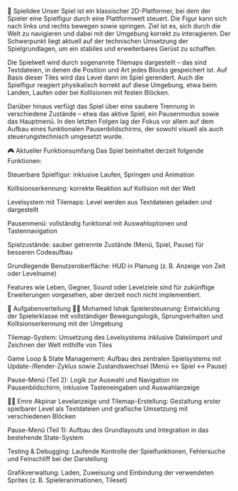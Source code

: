 📝 Spielidee
Unser Spiel ist ein klassischer 2D-Platformer, bei dem der Spieler eine Spielfigur durch eine Plattformwelt steuert. Die Figur kann sich nach links und rechts bewegen sowie springen. Ziel ist es, sich durch die Welt zu navigieren und dabei mit der Umgebung korrekt zu interagieren. Der Schwerpunkt liegt aktuell auf der technischen Umsetzung der Spielgrundlagen, um ein stabiles und erweiterbares Gerüst zu schaffen.

Die Spielwelt wird durch sogenannte Tilemaps dargestellt – das sind Textdateien, in denen die Position und Art jedes Blocks gespeichert ist. Auf Basis dieser Tiles wird das Level dann im Spiel gerendert. Auch die Spielfigur reagiert physikalisch korrekt auf diese Umgebung, etwa beim Landen, Laufen oder bei Kollisionen mit festen Blöcken.

Darüber hinaus verfügt das Spiel über eine saubere Trennung in verschiedene Zustände – etwa das aktive Spiel, ein Pausenmodus sowie das Hauptmenü. In den letzten Folgen lag der Fokus vor allem auf dem Aufbau eines funktionalen Pausenbildschirms, der sowohl visuell als auch steuerungstechnisch umgesetzt wurde.

🎮 Aktueller Funktionsumfang
Das Spiel beinhaltet derzeit folgende Funktionen:

Steuerbare Spielfigur: inklusive Laufen, Springen und Animation

Kollisionserkennung: korrekte Reaktion auf Kollision mit der Welt

Levelsystem mit Tilemaps: Level werden aus Textdateien geladen und dargestellt

Pausenmenü: vollständig funktional mit Auswahloptionen und Tastennavigation

Spielzustände: sauber getrennte Zustände (Menü, Spiel, Pause) für besseren Codeaufbau

Grundlegende Benutzeroberfläche: HUD in Planung (z. B. Anzeige von Zeit oder Levelname)

Features wie Leben, Gegner, Sound oder Levelziele sind für zukünftige Erweiterungen vorgesehen, aber derzeit noch nicht implementiert.

👥 Aufgabenverteilung
🧑‍💻 Mohamed Ishak
Spielersteuerung: Entwicklung der Spielerklasse mit vollständiger Bewegungslogik, Sprungverhalten und Kollisionserkennung mit der Umgebung

Tilemap-System: Umsetzung des Levelsystems inklusive Dateiimport und Zeichnen der Welt mithilfe von Tiles

Game Loop & State Management: Aufbau des zentralen Spielsystems mit Update-/Render-Zyklus sowie Zustandswechsel (Menü ↔ Spiel ↔ Pause)

Pause-Menü (Teil 2): Logik zur Auswahl und Navigation im Pausenbildschirm, inklusive Tasteneingaben und Auswahlanzeige

🧑‍💻 Emre Akpinar
Levelanzeige und Tilemap-Erstellung: Gestaltung erster spielbarer Level als Textdateien und grafische Umsetzung mit verschiedenen Blöcken

Pause-Menü (Teil 1): Aufbau des Grundlayouts und Integration in das bestehende State-System

Testing & Debugging: Laufende Kontrolle der Spielfunktionen, Fehlersuche und Feinschliff bei der Darstellung

Grafikverwaltung: Laden, Zuweisung und Einbindung der verwendeten Sprites (z. B. Spieleranimationen, Tileset)
